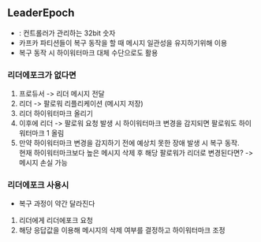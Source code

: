 ## LeaderEpoch
- : 컨트롤러가 관리하는 32bit 숫자
- 카프카 파티션들이 복구 동작을 할 때 메시지 일관성을 유지하기위해 이용
- 복구 동작 시 하이워터마크 대체 수단으로도 활용

### 리더에포크가 없다면
1. 프로듀서 -> 리더 메시지 전달
2. 리더 -> 팔로워 리플리케이션 (메시지 저장)
3. 리더 하이워터마크 올리기
4. 이후에 리더 -> 팔로워 요청 발생 시 하이워터마크 변경을 감지되면 팔로워도 하이워터마크 1 올림
5. 만약 하이워터마크 변경을 감지하기 전에 예상치 못한 장애 발생 시 복구 동작.  
현재 하이워터마크보다 높은 메시지 삭제 후 해당 팔로워가 리더로 변경된다면? -> 메시지 손실 가능

### 리더에포크 사용시
- 복구 과정이 약간 달라진다
1. 리더에게 리더에포크 요청
2. 해당 응답값을 이용해 메시지의 삭제 여부를 결정하고 하이워터마크 조정
